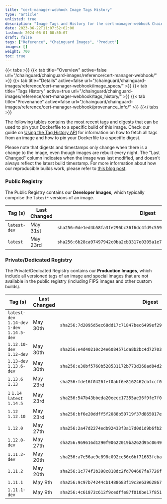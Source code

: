 ```yaml
---
title: "cert-manager-webhook Image Tags History"
type: "article"
unlisted: true
description: "Image Tags and History for the cert-manager-webhook Chainguard Image"
date: 2023-06-22T11:07:52+02:00
lastmod: 2024-06-01 00:50:07
draft: false
tags: ["Reference", "Chainguard Images", "Product"]
images: []
weight: 700
toc: true
---
```


{{< tabs >}}
{{< tab title="Overview" active=false url="/chainguard/chainguard-images/reference/cert-manager-webhook/" >}}
{{< tab title="Details" active=false url="/chainguard/chainguard-images/reference/cert-manager-webhook/image_specs/" >}}
{{< tab title="Tags History" active=true url="/chainguard/chainguard-images/reference/cert-manager-webhook/tags_history/" >}}
{{< tab title="Provenance" active=false url="/chainguard/chainguard-images/reference/cert-manager-webhook/provenance_info/" >}}
{{</ tabs >}}

The following tables contains the most recent tags and digests that can be used to pin your Dockerfile to a specific build of this image. Check our guide on [Using the Tag History API](/chainguard/chainguard-images/using-the-tag-history-api/) for information on how to fetch all tags from an image and how to pin your Dockerfile to a specific digest.

Please note that digests and timestamps only change when there is a change to the image, even though images are rebuilt every night. The "Last Changed" column indicates when the image was last modified, and doesn't always reflect the latest build timestamp. For more information about how our reproducible builds work, please refer to [this blog post](https://www.chainguard.dev/unchained/reproducing-chainguards-reproducible-image-builds).

### Public Registry
The Public Registry contains our **Developer Images**, which typically comprise the `latest*` versions of an image.

| Tag (s)       | Last Changed | Digest                                                                    |
|---------------|--------------|---------------------------------------------------------------------------|
|  `latest-dev` | May 31st     | `sha256:0de1ed4b58fa3fe296bc36f6dc4fd9c5590e0e693500146cbe2abd40fd3f58f6` |
|  `latest`     | May 23rd     | `sha256:6b28ca97497942c0ba2cb3317e0305a1e764a4ec855cef334c5341efeee03d92` |


### Private/Dedicated Registry
The Private/Dedicated Registry contains our **Production Images**, which include all versioned tags of an image and special images that are not available in the public registry (including FIPS images and other custom builds).

| Tag (s)                                       | Last Changed | Digest                                                                    |
|-----------------------------------------------|--------------|---------------------------------------------------------------------------|
|  `latest-dev` `1.14-dev` `1-dev` `1.14.5-dev` | May 30th     | `sha256:7d2095d5ec68dd17c71847bec6499ef299b4fe4b4d2f3074e47f797252f4a7aa` |
|  `1.12.10-dev` `1.12-dev`                     | May 30th     | `sha256:e4d40210c24e6084571da8b2bc4d7270320e1ca9fa0edd240baf0efd48d462dd` |
|  `1.13-dev` `1.13.6-dev`                      | May 30th     | `sha256:e30bf5760b528531172b773d368ad84d2d44f5506a1f90837831270f0be59adf` |
|  `1.13.6` `1.13`                              | May 23rd     | `sha256:fde16f0426fef0abf6e8162462cbfccf072508443af5afe3e6f8cd619f0abe8d` |
|  `1` `1.14` `latest` `1.14.5`                 | May 23rd     | `sha256:547b43bbeda20eecc17355ae36f9fe7f001137f051bf6e179e0931bbe5ed688d` |
|  `1.12` `1.12.10`                             | May 23rd     | `sha256:bf6e20ddff5f2088b50719f37d865017e8ed51648875989442c2096d1cd63f1f` |
|  `1.12.0`                                     | May 27th     | `sha256:2a47d2274edb92433f3a17d0d1d9b6fb202b807eaafe59b46a19c24637569d54` |
|  `1.12.0-dev`                                 | May 27th     | `sha256:969616d1290f90622019ba262d95c06492e4f0306eb73f4a7127edae784c7194` |
|  `1.11.2-dev`                                 | May 20th     | `sha256:a7e56ac9c898c092ce56c6bf71683fcba9bf00710f290b190c1d850a354b64b3` |
|  `1.11.2`                                     | May 20th     | `sha256:1c774f3b398c818dc2fd704607fa7726f528e06835b4ca275e4b5fb1bc082e84` |
|  `1.11.1`                                     | May 9th      | `sha256:9c97b74244cb1488683f19c3e639628674575ad2c0e6c6f13aad5e6d86e4a5e4` |
|  `1.11.1-dev`                                 | May 9th      | `sha256:4c61873c612f9cedffe87f010be17f8514abf790c89c5e0be656d2f5014f4999` |

